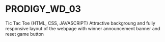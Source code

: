 # PRODIGY_WD_03
Tic Tac Toe (HTML, CSS, JAVASCRIPT)
Attractive backgroung and fully responsive layout of the webpage with winner announcement banner and reset game button
